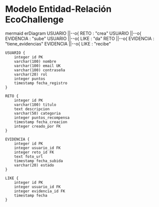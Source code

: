 # Modelo Entidad-Relación EcoChallenge
mermaid
erDiagram
    USUARIO ||--o{ RETO : "crea"
    USUARIO ||--o{ EVIDENCIA : "sube"
    USUARIO ||--o{ LIKE : "da"
    RETO ||--o{ EVIDENCIA : "tiene_evidencias"
    EVIDENCIA ||--o{ LIKE : "recibe"

    USUARIO {
        integer id PK
        varchar(100) nombre
        varchar(100) email UK
        varchar(100) contraseña
        varchar(20) rol
        integer puntos
        timestamp fecha_registro
    }
    
    RETO {
        integer id PK
        varchar(100) titulo
        text descripcion
        varchar(50) categoria
        integer puntos_recompensa
        timestamp fecha_creacion
        integer creado_por FK
    }
    
    EVIDENCIA {
        integer id PK
        integer usuario_id FK
        integer reto_id FK
        text foto_url
        timestamp fecha_subida
        varchar(20) estado
    }
    
    LIKE {
        integer id PK
        integer usuario_id FK
        integer evidencia_id FK
        timestamp fecha
    }
